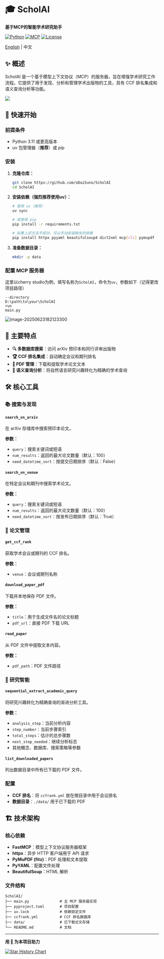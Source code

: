# 🎓 ScholAI

**基于MCP的智能学术研究助手**

[![Python](https://img.shields.io/badge/Python-3.11+-blue.svg)](https://python.org)
[![MCP](https://img.shields.io/badge/MCP-1.9.4+-green.svg)](https://modelcontextprotocol.io)
[![License](https://img.shields.io/badge/License-MIT-yellow.svg)](LICENSE)

[English](./README_EN.md) | 中文

## ✨ 概述

ScholAI 是一个基于模型上下文协议（MCP）的服务器，旨在增强学术研究工作流程。它提供了用于发现、分析和管理学术出版物的工具，具有 CCF 排名集成和语义查询分析等功能。

![](images/image.png)

## 🚀 快速开始

### 前提条件

- Python 3.11 或更高版本
- uv 包管理器（**推荐**）或 pip

### 安装

1. **克隆仓库：**

   ```bash
   git clone https://github.com/oDaiSuno/ScholAI
   cd ScholAI
   ```

2. **安装依赖（强烈推荐使用uv）：**

   ```bash
   # 使用 uv（推荐）
   uv sync
   
   # 或使用 pip
   pip install -r requirements.txt
   
   # 如果上述方法不成功，可以手动安装缺失的依赖
   pip install httpx pyyaml beautifulsoup4 dict2xml mcp[cli] pymupdf
   ```


1. **准备数据目录：**

   ```bash
   mkdir -p data
   ```

### 配置 MCP 服务器

这里以cherry studio为例，填写名称为`ScholAI`，命令为`uv`，参数如下（记得更改项目路径）

```
--directory
D:\path\to\your\ScholAI
run
main.py
```



![image-20250623182123300](images/image-20250623182123300.png)

## 🍟 主要特点

- **🔍 多数据库搜索**：访问 arXiv 预印本和同行评审出版物
- **🏆 CCF 排名集成**：自动确定会议和期刊排名
- **📄 PDF 管理**：下载和提取学术论文文本
- **🧠 语义查询分析**：将自然语言研究兴趣转化为精确的学术查询

## 🛠️ 核心工具

### 📚 搜索与发现

#### `search_on_arxiv`
在 arXiv 存储库中搜索预印本论文。

**参数：**
- `query`：搜索关键词或短语
- `num_results`：返回的最大论文数量（默认：100）
- `need_datetime_sort`：按提交日期排序（默认：False）

#### `search_on_venue`
在特定会议和期刊中搜索学术论文。

**参数：**
- `query`：搜索关键词或短语
- `num_results`：返回的最大论文数量（默认：100）
- `need_datetime_sort`：按发布日期排序（默认：True）

### 📖 论文管理

#### `get_ccf_rank`
获取学术会议或期刊的 CCF 排名。

**参数：**
- `venue`：会议或期刊名称

#### `download_paper_pdf`
下载并本地保存 PDF 文件。

**参数：**
- `title`：用于生成文件名的论文标题
- `pdf_url`：直接 PDF 下载 URL

#### `read_paper`
从 PDF 文件中提取文本内容。

**参数：**
- `pdf_path`：PDF 文件路径

### 🧭 研究智能

#### `sequential_extract_academic_query`
将研究兴趣转化为精确查询的渐进分析工具。

**参数：**
- `analysis_step`：当前分析内容
- `step_number`：当前步骤索引
- `total_steps`：估计的总步骤数
- `next_step_needed`：继续分析标志
- 其他概念、数据库、搜索策略等参数

#### `list_downloaded_papers`
列出数据目录中所有已下载的 PDF 文件。


### 配置

- **CCF 排名**：将 `ccfrank.yml` 放在根目录中用于会议排名
- **数据目录**：`./data/` 用于已下载的 PDF


## 🏗️ 技术架构

### 核心依赖

- **FastMCP**：模型上下文协议服务器框架
- **httpx**：异步 HTTP 客户端用于 API 请求
- **PyMuPDF (fitz)**：PDF 处理和文本提取
- **PyYAML**：配置文件处理
- **BeautifulSoup**：HTML 解析

### 文件结构

```
ScholAI/
├── main.py              # 主 MCP 服务器实现
├── pyproject.toml       # 项目配置
├── uv.lock              # 依赖锁定文件
├── ccfrank.yml          # CCF 排名数据库
├── data/                # 已下载论文存储
└── README.md            # 文档
```

---

**用 🌟 为本项目助力**

[![Star History Chart](https://api.star-history.com/svg?repos=oDaiSuno/ScholAI&type=Date)](https://www.star-history.com/#oDaiSuno/ScholAI&Date)


